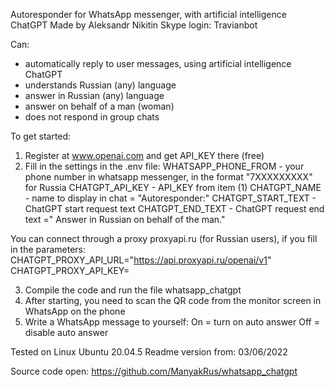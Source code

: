 Autoresponder for WhatsApp messenger, with artificial intelligence ChatGPT
Made by Aleksandr Nikitin
Skype login: Travianbot

Can:
- automatically reply to user messages,
using artificial intelligence ChatGPT
- understands Russian (any) language
- answer in Russian (any) language
- answer on behalf of a man (woman)
- does not respond in group chats

To get started:
1. Register at www.openai.com
and get API_KEY there (free)
2. Fill in the settings in the .env file:
WHATSAPP_PHONE_FROM - your phone number in whatsapp messenger,
in the format "7ХХХХХХХХХ" for Russia
CHATGPT_API_KEY - API_KEY from item (1)
CHATGPT_NAME - name to display in chat = "Autoresponder:"
CHATGPT_START_TEXT - ChatGPT start request text
CHATGPT_END_TEXT - ChatGPT request end text
  =" Answer in Russian on behalf of the man."

You can connect through a proxy proxyapi.ru (for Russian users),
if you fill in the parameters:
CHATGPT_PROXY_API_URL="https://api.proxyapi.ru/openai/v1"
CHATGPT_PROXY_API_KEY=


3. Compile the code and run the file
whatsapp_chatgpt
4. After starting, you need to scan the QR code
from the monitor screen in WhatsApp on the phone
5. Write a WhatsApp message to yourself:
On = turn on auto answer
Off = disable auto answer

Tested on Linux Ubuntu 20.04.5
Readme version from: 03/06/2022

Source code open:
https://github.com/ManyakRus/whatsapp_chatgpt